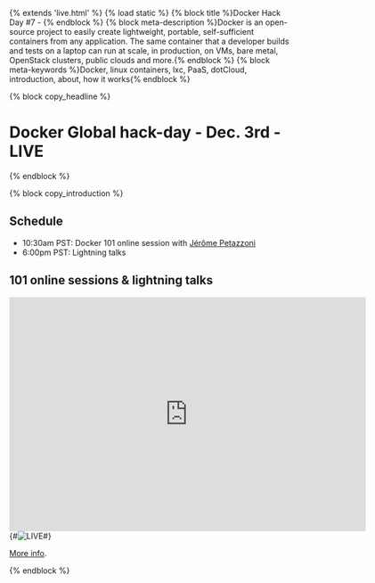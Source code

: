 {% extends 'live.html' %}
{% load static %}
{% block title %}Docker Hack Day #7 - {% endblock %}
{% block meta-description %}Docker is an open-source project to easily create lightweight, portable, self-sufficient containers from any application. The same container that a developer builds and tests on a laptop can run at scale, in production, on VMs, bare metal, OpenStack clusters, public clouds and more.{% endblock %}
{% block meta-keywords %}Docker, linux containers, lxc, PaaS, dotCloud, introduction, about, how it works{% endblock %}


{% block copy_headline %}
# Docker Global hack-day - Dec. 3rd - LIVE #
{% endblock %}

{% block copy_introduction %}

## Schedule

* 10:30am PST: Docker 101 online session with <a href="https://twitter.com/jpetazzo">Jérôme Petazzoni</a>
* 6:00pm PST: Lightning talks

## 101 online sessions & lightning talks

<iframe width="640" height="420" src="http://www.youtube.com/embed/2qG2XAfFHG0" frameborder="0" allowfullscreen></iframe>
{#<img src="{% static 'img/live/docker-hack-day-8.jpg' %}" title="LIVE">#}

<a href="http://blog.docker.io/2013/11/docker-global-hack-day/" target="_blank">More info</a>.

{% endblock %}